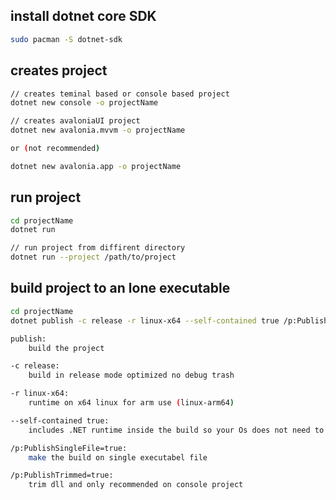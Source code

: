 ## install dotnet core SDK
```bash
sudo pacman -S dotnet-sdk
```

## creates project
```bash
// creates teminal based or console based project
dotnet new console -o projectName

// creates avaloniaUI project
dotnet new avalonia.mvvm -o projectName

or (not recommended)

dotnet new avalonia.app -o projectName
```

## run project
```bash
cd projectName
dotnet run

// run project from diffirent directory
dotnet run --project /path/to/project
```

## build project to an lone executable
```bash
cd projectName
dotnet publish -c release -r linux-x64 --self-contained true /p:PublishSingleFIle=true
```
```bash
publish:
    build the project

-c release:
    build in release mode optimized no debug trash

-r linux-x64:
    runtime on x64 linux for arm use (linux-arm64)

--self-contained true:
    includes .NET runtime inside the build so your Os does not need to install .NET runtime

/p:PublishSingleFile=true:
    make the build on single executabel file

/p:PublishTrimmed=true:
    trim dll and only recommended on console project
```
